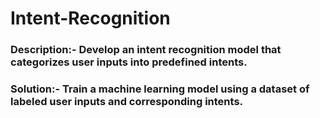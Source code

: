 # Intent-Recognition

### Description:- Develop an intent recognition model that categorizes user inputs into predefined intents.
### Solution:- Train a machine learning model using a dataset of labeled user inputs and corresponding intents.
